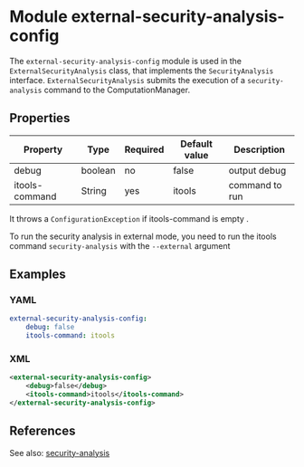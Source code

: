 # Module external-security-analysis-config

The `external-security-analysis-config` module is used in the `ExternalSecurityAnalysis` class, that  implements the `SecurityAnalysis` interface.
`ExternalSecurityAnalysis` submits the execution of a `security-analysis` command to the ComputationManager.


## Properties

| Property | Type | Required | Default value | Description |
| -------- | ---- | -------- | ------------- | ----------- |
| debug | boolean | no | false |  output debug |
| itools-command | String | yes | itools | command to run |

It throws a `ConfigurationException` if itools-command is empty .

To run the security analysis in external mode, you need to run the itools command `security-analysis` with the `--external` argument

## Examples

### YAML
```yaml
external-security-analysis-config:
    debug: false
    itools-command: itools
```

### XML
```xml
<external-security-analysis-config>
    <debug>false</debug>
    <itools-command>itools</itools-command>
</external-security-analysis-config>
```

## References
See also:
[security-analysis](../../tools/security-analysis.md)
